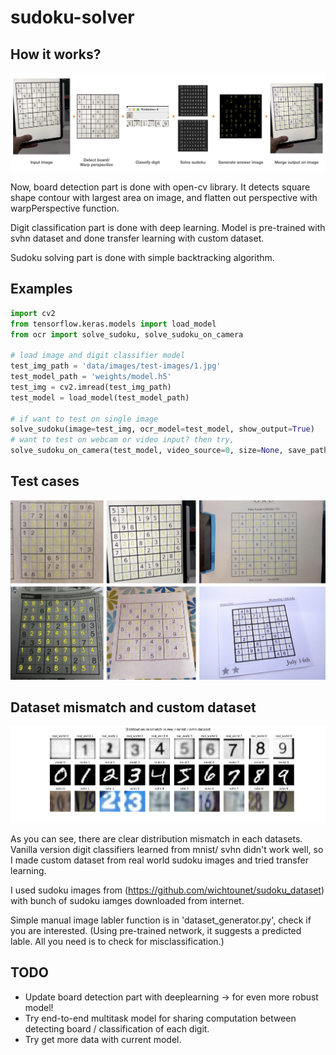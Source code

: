 # sudoku-solver

## How it works?
 <img src="https://github.com/slowdh/sudoku-solver/blob/main/data/images/explain.jpg">

Now, board detection part is done with open-cv library. It detects square shape contour with largest area on image, and flatten out perspective with warpPerspective function.

Digit classification part is done with deep learning. Model is pre-trained with svhn dataset and done transfer learning with custom dataset.

Sudoku solving part is done with simple backtracking algorithm.


## Examples

```python
import cv2
from tensorflow.keras.models import load_model
from ocr import solve_sudoku, solve_sudoku_on_camera

# load image and digit classifier model
test_img_path = 'data/images/test-images/1.jpg'
test_model_path = 'weights/model.h5'
test_img = cv2.imread(test_img_path)
test_model = load_model(test_model_path)

# if want to test on single image
solve_sudoku(image=test_img, ocr_model=test_model, show_output=True)
# want to test on webcam or video input? then try,
solve_sudoku_on_camera(test_model, video_source=0, size=None, save_path=None)

```

## Test cases
<img src="https://github.com/slowdh/sudoku-solver/blob/main/data/images/testcase.jpg">


## Dataset mismatch and custom dataset
<img src="https://github.com/slowdh/sudoku-solver/blob/main/data/images/data_mismatch.png">

As you can see, there are clear distribution mismatch in each datasets. Vanilla version digit classifiers learned from mnist/ svhn didn't work well, so I made custom dataset from real world sudoku images and tried transfer learning.

I used sudoku images from (https://github.com/wichtounet/sudoku_dataset) with bunch of sudoku iamges downloaded from internet.

Simple manual image labler function is in 'dataset_generator.py', check if you are interested. (Using pre-trained network, it suggests a predicted lable. All you need is to check for misclassification.)


## TODO

* Update board detection part with deeplearning -> for even more robust model!
* Try end-to-end multitask model for sharing computation between detecting board / classification of each digit.
* Try get more data with current model.
